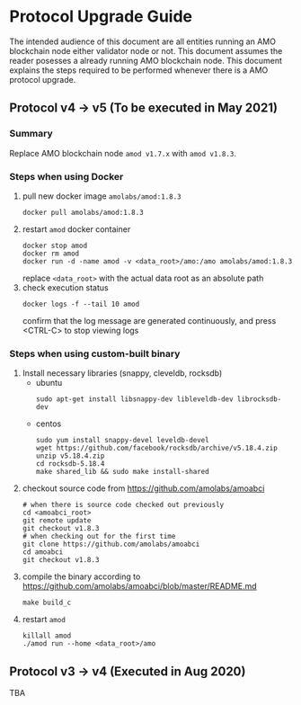 # Protocol Upgrade Guide
The intended audience of this document are all entities running an AMO
blockchain node either validator node or not. This document assumes the reader
posesses a already running AMO blockchain node. This document explains the
steps required to be performed whenever there is a AMO protocol upgrade.

## Protocol v4 &rarr; v5 (To be executed in May 2021)
### Summary
Replace AMO blockchain node `amod v1.7.x` with `amod v1.8.3`.
### Steps when using Docker
1. pull new docker image `amolabs/amod:1.8.3`
   ```
   docker pull amolabs/amod:1.8.3
   ```
1. restart `amod` docker container
   ```
   docker stop amod
   docker rm amod
   docker run -d -name amod -v <data_root>/amo:/amo amolabs/amod:1.8.3
   ```
   replace `<data_root>` with the actual data root as an absolute path
1. check execution status
   ```
   docker logs -f --tail 10 amod
   ```
   confirm that the log message are generated continuously, and press
   &lt;CTRL-C&gt; to stop viewing logs

### Steps when using custom-built binary
1. Install necessary libraries (snappy, cleveldb, rocksdb)
   * ubuntu
	  ```
	  sudo apt-get install libsnappy-dev libleveldb-dev librocksdb-dev
	  ```
   * centos
      ```
	  sudo yum install snappy-devel leveldb-devel
	  wget https://github.com/facebook/rocksdb/archive/v5.18.4.zip
	  unzip v5.18.4.zip
	  cd rocksdb-5.18.4
	  make shared_lib && sudo make install-shared
	  ```
1. checkout source code from https://github.com/amolabs/amoabci
   ```
   # when there is source code checked out previously
   cd <amoabci_root>
   git remote update
   git checkout v1.8.3
   # when checking out for the first time
   git clone https://github.com/amolabs/amoabci
   cd amoabci
   git checkout v1.8.3
   ```
1. compile the binary according to
   https://github.com/amolabs/amoabci/blob/master/README.md
   ```
   make build_c
   ```
1. restart `amod`
   ```
   killall amod
   ./amod run --home <data_root>/amo
   ```

## Protocol v3 &rarr; v4 (Executed in Aug 2020)
TBA
